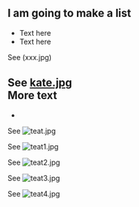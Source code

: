 ## I am going to make a list
- Text here
- Text here

See (xxx.jpg)<br>

See [kate.jpg](/home/flyranch/field_data_and_analysis_scripts/2017_10_26/trap_dummy_videos/original_1627071155_mahal10_trainnum10/annotated_frames/0010.jpg)<br>
More text
- 
-


See ![teat.jpg](/home/flyranch/field_data_and_analysis_scripts/2017_10_26/trap_dummy_videos/1628022280_mahal10_trainnum10/annotated_frames/0010.jpg)<br>

See ![teat1.jpg](/home/flyranch/field_data_and_analysis_scripts/2017_10_26/trap_dummy_videos/1628022280_mahal10_trainnum10/annotated_frames/1010.jpg)<br>

See ![teat2.jpg](/home/flyranch/field_data_and_analysis_scripts/2017_10_26/trap_dummy_videos/1628022280_mahal10_trainnum10/annotated_frames/2010.jpg)<br>

See ![teat3.jpg](/home/flyranch/field_data_and_analysis_scripts/2017_10_26/trap_dummy_videos/1628022280_mahal10_trainnum10/annotated_frames/3010.jpg)<br>

See ![teat4.jpg](../image_samples/4figures.jpg)<br>